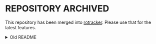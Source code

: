 # REPOSITORY ARCHIVED
This repository has been merged into [rotracker](https://github.com/roblox-js/rotracker). Please use that for the latest features.

<details>
  <summary>Old README</summary>
  
  # roblox-user-tracker
  Track Roblox users with a Discord bot.

  I can't guarantee the quality of this code as I'm still learning.
</details>
